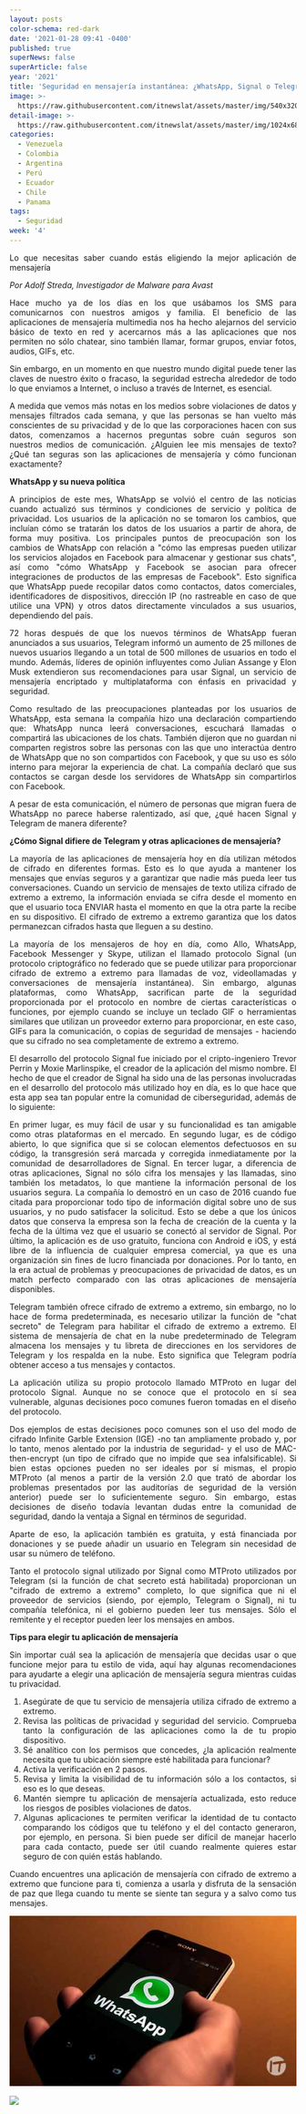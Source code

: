 ```yaml
---
layout: posts
color-schema: red-dark
date: '2021-01-28 09:41 -0400'
published: true
superNews: false
superArticle: false
year: '2021'
title: 'Seguridad en mensajería instantánea: ¿WhatsApp, Signal o Telegram? @avast_es'
image: >-
  https://raw.githubusercontent.com/itnewslat/assets/master/img/540x320/whatsapp-p.jpg
detail-image: >-
  https://raw.githubusercontent.com/itnewslat/assets/master/img/1024x680/whatsapp-g.jpg
categories:
  - Venezuela
  - Colombia
  - Argentina
  - Perú
  - Ecuador
  - Chile
  - Panama
tags:
  - Seguridad
week: '4'
---
```

</strong></p>
<p style="text-align: justify;">Lo que necesitas saber cuando estás eligiendo la mejor aplicación de mensajería</p>
<p style="text-align: justify;"><em>Por Adolf Streda, Investigador de Malware para Avast</em></p>
<p style="text-align: justify;">Hace mucho ya de los días en los que usábamos los SMS para comunicarnos con nuestros amigos y familia. El beneficio de las aplicaciones de mensajería multimedia nos ha hecho alejarnos del servicio básico de texto en red y acercarnos más a las aplicaciones que nos permiten no sólo chatear, sino también llamar, formar grupos, enviar fotos, audios, GIFs, etc.</p>
<p style="text-align: justify;">Sin embargo, en un momento en que nuestro mundo digital puede tener las claves de nuestro éxito o fracaso, la seguridad estrecha alrededor de todo lo que enviamos a Internet, o incluso a través de Internet, es esencial.</p>
<p style="text-align: justify;">A medida que vemos más notas en los medios sobre violaciones de datos y mensajes filtrados cada semana, y que las personas se han vuelto más conscientes de su privacidad y de lo que las corporaciones hacen con sus datos, comenzamos a hacernos preguntas sobre cuán seguros son nuestros medios de comunicación. ¿Alguien lee mis mensajes de texto? ¿Qué tan seguras son las aplicaciones de mensajería y cómo funcionan exactamente?</p>
<p style="text-align: justify;"><strong>WhatsApp y su nueva política</strong></p>
<p style="text-align: justify;">A principios de este mes, WhatsApp se volvió el centro de las noticias cuando actualizó sus términos y condiciones de servicio y política de privacidad. Los usuarios de la aplicación no se tomaron los cambios, que incluían cómo se tratarán los datos de los usuarios a partir de ahora, de forma muy positiva. Los principales puntos de preocupación son los cambios de WhatsApp con relación a "cómo las empresas pueden utilizar los servicios alojados en Facebook para almacenar y gestionar sus chats", así como "cómo WhatsApp y Facebook se asocian para ofrecer integraciones de productos de las empresas de Facebook". Esto significa que WhatsApp puede recopilar datos como contactos, datos comerciales, identificadores de dispositivos, dirección IP (no rastreable en caso de que utilice una VPN) y otros datos directamente vinculados a sus usuarios, dependiendo del país.</p>
<p style="text-align: justify;">72 horas después de que los nuevos términos de WhatsApp fueran anunciados a sus usuarios, Telegram informó un aumento de 25 millones de nuevos usuarios llegando a un total de 500 millones de usuarios en todo el mundo. Además, líderes de opinión influyentes como Julian Assange y Elon Musk extendieron sus recomendaciones para usar Signal, un servicio de mensajería encriptado y multiplataforma con énfasis en privacidad y seguridad.</p>
<p style="text-align: justify;">Como resultado de las preocupaciones planteadas por los usuarios de WhatsApp, esta semana la compañía hizo una declaración compartiendo que: WhatsApp nunca leerá conversaciones, escuchará llamadas o compartirá las ubicaciones de los chats. También dijeron que no guardan ni comparten registros sobre las personas con las que uno interactúa dentro de WhatsApp que no son compartidos con Facebook, y que su uso es sólo interno para mejorar la experiencia de chat. La compañía declaró que sus contactos se cargan desde los servidores de WhatsApp sin compartirlos con Facebook.</p>
<p style="text-align: justify;">A pesar de esta comunicación, el número de personas que migran fuera de WhatsApp no parece haberse ralentizado, así que, ¿qué hacen Signal y Telegram de manera diferente?</p>
<p style="text-align: justify;"><strong>¿Cómo Signal difiere de Telegram y otras aplicaciones de mensajería?</strong></p>
<p style="text-align: justify;">La mayoría de las aplicaciones de mensajería hoy en día utilizan métodos de cifrado en diferentes formas. Esto es lo que ayuda a mantener los mensajes que envías seguros y a garantizar que nadie más pueda leer tus conversaciones. Cuando un servicio de mensajes de texto utiliza cifrado de extremo a extremo, la información enviada se cifra desde el momento en que el usuario toca ENVIAR hasta el momento en que la otra parte la recibe en su dispositivo. El cifrado de extremo a extremo garantiza que los datos permanezcan cifrados hasta que lleguen a su destino.</p>
<p style="text-align: justify;">La mayoría de los mensajeros de hoy en día, como Allo, WhatsApp, Facebook Messenger y Skype, utilizan el llamado protocolo Signal (un protocolo criptográfico no federado que se puede utilizar para proporcionar cifrado de extremo a extremo para llamadas de voz, videollamadas y conversaciones de mensajería instantánea). Sin embargo, algunas plataformas, como WhatsApp, sacrifican parte de la seguridad proporcionada por el protocolo en nombre de ciertas características o funciones, por ejemplo cuando se incluye un teclado GIF o herramientas similares que utilizan un proveedor externo para proporcionar, en este caso, GIFs para la comunicación, o copias de seguridad de mensajes - haciendo que su cifrado no sea completamente de extremo a extremo.</p>
<p style="text-align: justify;">El desarrollo del protocolo Signal fue iniciado por el cripto-ingeniero Trevor Perrin y Moxie Marlinspike, el creador de la aplicación del mismo nombre. El hecho de que el creador de Signal ha sido una de las personas involucradas en el desarrollo del protocolo más utilizado hoy en día, es lo que hace que esta app sea tan popular entre la comunidad de ciberseguridad, además de lo siguiente:</p>
<p style="text-align: justify;">En primer lugar, es muy fácil de usar y su funcionalidad es tan amigable como otras plataformas en el mercado. En segundo lugar, es de código abierto, lo que significa que si se colocan elementos defectuosos en su código, la transgresión será marcada y corregida inmediatamente por la comunidad de desarrolladores de Signal. En tercer lugar, a diferencia de otras aplicaciones, Signal no sólo cifra los mensajes y las llamadas, sino también los metadatos, lo que mantiene la información personal de los usuarios segura. La compañía lo demostró en un caso de 2016 cuando fue citada para proporcionar todo tipo de información digital sobre uno de sus usuarios, y no pudo satisfacer la solicitud. Esto se debe a que los únicos datos que conserva la empresa son la fecha de creación de la cuenta y la fecha de la última vez que el usuario se conectó al servidor de Signal. Por último, la aplicación es de uso gratuito, funciona con Android e iOS, y está libre de la influencia de cualquier empresa comercial, ya que es una organización sin fines de lucro financiada por donaciones. Por lo tanto, en la era actual de problemas y preocupaciones de privacidad de datos, es un match perfecto comparado con las otras aplicaciones de mensajería disponibles.</p>
<p style="text-align: justify;">Telegram también ofrece cifrado de extremo a extremo, sin embargo, no lo hace de forma predeterminada, es necesario utilizar la función de "chat secreto" de Telegram para habilitar el cifrado de extremo a extremo. El sistema de mensajería de chat en la nube predeterminado de Telegram almacena los mensajes y tu libreta de direcciones en los servidores de Telegram y los respalda en la nube. Esto significa que Telegram podría obtener acceso a tus mensajes y contactos.</p>
<p style="text-align: justify;">La aplicación utiliza su propio protocolo llamado MTProto en lugar del protocolo Signal. Aunque no se conoce que el protocolo en sí sea vulnerable, algunas decisiones poco comunes fueron tomadas en el diseño del protocolo.</p>
<p style="text-align: justify;">Dos ejemplos de estas decisiones poco comunes son el uso del modo de cifrado Infinite Garble Extension (IGE) -no tan ampliamente probado y, por lo tanto, menos alentado por la industria de seguridad-  y el uso de MAC-then-encrypt (un tipo de cifrado que no impide que sea infalsificable). Si bien estas opciones pueden no ser ideales por sí mismas, el propio MTProto (al menos a partir de la versión 2.0 que trató de abordar los problemas presentados por las auditorías de seguridad de la versión anterior) puede ser lo suficientemente seguro. Sin embargo, estas decisiones de diseño todavía levantan dudas entre la comunidad de seguridad, dando la ventaja a Signal en términos de seguridad.</p>
<p style="text-align: justify;">Aparte de eso, la aplicación también es gratuita, y está financiada por donaciones y se puede añadir un usuario en Telegram sin necesidad de usar su número de teléfono.</p>
<p style="text-align: justify;">Tanto el protocolo signal utilizado por Signal como MTProto utilizados por Telegram (si la función de chat secreto está habilitada) proporcionan un "cifrado de extremo a extremo" completo, lo que significa que ni el proveedor de servicios (siendo, por ejemplo, Telegram o Signal), ni tu compañía telefónica, ni el gobierno pueden leer tus mensajes. Sólo el remitente y el receptor pueden leer los mensajes en ambos.</p>
<p style="text-align: justify;"><strong>Tips para elegir tu aplicación de mensajería</strong></p>
<p style="text-align: justify;">Sin importar cuál sea la aplicación de mensajería que decidas usar o que funcione mejor para tu estilo de vida, aquí hay algunas recomendaciones para ayudarte a elegir una aplicación de mensajería segura mientras cuidas tu privacidad.</p>

<ol style="text-align: justify;">
	<li>Asegúrate de que tu servicio de mensajería utiliza cifrado de extremo a extremo.</li>
	<li>Revisa las políticas de privacidad y seguridad del servicio. Comprueba tanto la configuración de las aplicaciones como la de tu propio dispositivo.</li>
	<li>Sé analítico con los permisos que concedes, ¿la aplicación realmente necesita que tu ubicación siempre esté habilitada para funcionar?</li>
	<li>Activa la verificación en 2 pasos.</li>
	<li>Revisa y limita la visibilidad de tu información sólo a los contactos, si eso es lo que deseas.</li>
	<li>Mantén siempre tu aplicación de mensajería actualizada, esto reduce los riesgos de posibles violaciones de datos.</li>
	<li>Algunas aplicaciones te permiten verificar la identidad de tu contacto comparando los códigos que tu teléfono y el del contacto generaron, por ejemplo, en persona. Si bien puede ser difícil de manejar hacerlo para cada contacto, puede ser útil cuando realmente quieres estar seguro de con quién estás hablando.</li>
</ol>
<p style="text-align: justify;">Cuando encuentres una aplicación de mensajería con cifrado de extremo a extremo que funcione para ti, comienza a usarla y disfruta de la sensación de paz que llega cuando tu mente se siente tan segura y a salvo como tus mensajes.</p>

![](https://raw.githubusercontent.com/itnewslat/assets/master/img/540x320/whatsapp-p.jpg)

<img src="https://tracker.metricool.com/c3po.jpg?hash=56f88a41e39ab42c063cc51676587a04"/>